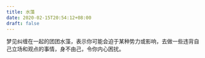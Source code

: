 ```yaml
---
title: 水藻
date: 2020-02-15T20:54:12+08:00
draft: false
---
```


梦见纠缠在一起的团团水藻，表示你可能会迫于某种势力或影响，去做一些违背自己立场和观点的事情，身不由己，令你内心困扰。
